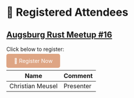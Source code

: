 # 🦀 Registered Attendees

## [Augsburg Rust Meetup #16](./Meetup_16.md)
Click below to register:

<a href="https://github.com/rust-augsburg/meetup/issues/new?template=rsvp.yml"
   style="background:#dea584;color:white;padding:10px 20px;border-radius:5px;text-decoration:none;">
   🦀 Register Now
</a>

| Name  | Comment |
|-------|---------|
| Christian Meusel | Presenter |
